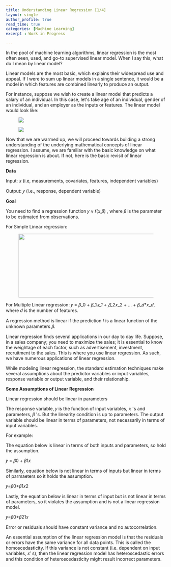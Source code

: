 ```yaml
---
title: Understanding Linear Regression [1/4]
layout: single
author_profile: true
read_time: true
categories: [Machine Learning]
excerpt : Work in Progress

---
```


In the pool of machine learning algorithms, linear regression is the most often seen, used, and go-to supervised linear model. When I say this, what do I mean by linear model?

Linear models are the most basic, which explains their widespread use and appeal. If I were to sum up linear models in a single sentence, it would be a model in which features are combined linearly to produce an output.

For instance, suppose we wish to create a linear model that predicts a salary of an individual. In this case, let's take age of an individual, gender of an individual, and an employer as the inputs or features. The linear model would look like:

<!-- ```
salary = w_0 + w_age*age + w_gender*gender + w_employer*employer

```

w_0 = a constant or a bias (take it as a base salary)

w_age =  a number that tells by what factor does age influences the salary.

w_gender = a number that tells by what factor does gender influences the salary.

w_employer = a number that tells by what factor does employer influences the salary. -->

<figure>
	<img src="/images/6_1.png">
	<figcaption></figcaption>
</figure>


<figure>
	<img src="/images/6_2.png">
	<figcaption></figcaption>
</figure>

Now that we are warmed up, we will proceed towards building a strong understanding of the underlying mathematical concepts of linear regression. I assume, we are familiar with the basic knowledge on what linear regression is about. If not, here is the basic revisit of linear regression.

__Data__

Input:  𝑥  (i.e, measurements, covariates, features, independent variables)

Output:  𝑦  (i.e., response, dependent variable)

__Goal__

You need to find a regression function  𝑦 ≈ 𝑓(𝑥,𝛽) , where 𝛽 is the parameter to be estimated from observations.

For Simple Linear regression:

<figure>
	<img src="/images/6_3.png" height="200" width="500">
	<figcaption></figcaption>
</figure>

For Multiple Linear regression:  𝑦 = 𝛽_0 + 𝛽_1*𝑥_1 + 𝛽_2*𝑥_2 + ... + 𝛽_𝑑*𝑥_𝑑, where 𝑑 is the number of features.

A regression method is linear if the prediction 𝑓 is a linear function of the unknown parameters 𝛽.

Linear regression finds several applications in our day to day life. Suppose, in a sales company; you need to maximize the sales; it is essential to know the weightage of each factor, such as advertisement, investment, recruitment to the sales. This is where you use linear regression. As such, we have numerous applications of linear regression.

While modeling linear regression, the standard estimation techniques make several assumptions about the predictor variables or input variables, response variable or output variable, and their relationship.

__Some Assumptions of Linear Regression__

Linear regression should be linear in parameters

The response variable,  𝑦  is the function of input variables,  𝑥 's and parameters,  𝛽 's. But the linearity condition is up to parameters. The output variable should be linear in terms of parameters, not necessarily in terms of input variables.

For example:

The equation below is linear in terms of both inputs and parameters, so hold the assumption.

𝑦 = 𝛽0 + 𝛽1𝑥 

Similarly, equation below is not linear in terms of inputs but linear in terms of parmaeters so it holds the assumption.

𝑦=𝛽0+𝛽1𝑥2 

Lastly, the equation below is linear in terms of input but is not linear in terms of parameters, so it violates the assumption and is not a linear regression model.

𝑦=𝛽0+𝛽21𝑥 

Error or residuals should have constant variance and no autocorrelation.

An essential assumption of the linear regression model is that the residuals or errors have the same variance for all data points. This is called the homoscedasticity. If this variance is not constant (i.e. dependent on input variables,  𝑥′ s), then the linear regression model has heteroscedastic errors and this condition of heteroscedasticity might result incorrect parameters.

